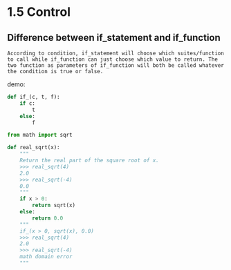 # 1.5 Control
## Difference between if_statement and if_function
    According to condition, if_statement will choose which suites/function to call while if_function can just choose which value to return. The two function as parameters of if_function will both be called whatever the condition is true or false. 
demo:
``` python
def if_(c, t, f):
    if c:
        t
    else:
        f

from math import sqrt

def real_sqrt(x):
    """
    Return the real part of the square root of x.
    >>> real_sqrt(4)
    2.0
    >>> real_sqrt(-4)
    0.0
    """
    if x > 0:
        return sqrt(x)
    else:
        return 0.0
    """
    if_(x > 0, sqrt(x), 0.0)
    >>> real_sqrt(4)
    2.0
    >>> real_sqrt(-4)
    math domain error
    """ 
```